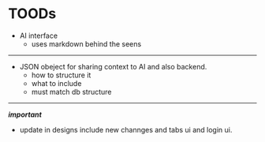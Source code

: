 # TOODs

- AI interface
  - uses markdown behind the seens

---

- JSON obeject for sharing context to AI and also backend.
  - how to structure it
  - what to include
  - must match db structure

---

**_important_**

- update in designs include new channges and tabs ui and login ui.
